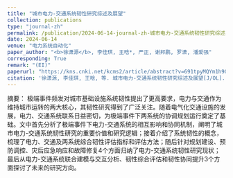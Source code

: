 ```yaml
---
title: "城市电力-交通系统韧性研究综述及展望"
collection: publications
type: "journal-zh"
permalink: /publication/2024-06-14-journal-zh-城市电力-交通系统韧性研究综述及展望
date: 2024-06-14
venue: "电力系统自动化"
paper_author: "<b>徐潇源</b>, 李佳琪, 王晗*, 严正, 谢邦鹏, 罗潇, 潘爱强"
corresponding: True
remark: "(EI)"
paperurl: "https://kns.cnki.net/kcms2/article/abstract?v=691tpyMQYm1h9Q2gpsMvoGO-mhAxj_sgBoqpjANQuMGar06KH52Ov1O2lfznEd2Oxamw8f6rdLV3gyUxkjL5GivSTrzGLaUiJ7FgCfCP8rVGlDP1nw2lw2nAdW63BYH8bxI_s4FM_8BM7WvZHIkfrfzoqAQyRoL_JYLtVja_IANuQS_3-97l0v9FO80heOMzaIqxSEVwKtx5xQEww4t4hSZOCztffM8pPt5o-932d22uzcNr9K2PabfoUZML8CD_TdegxbG1LwDPwetvAVhgT5lUHEOwbRGEkdNLyM9MRoLaTQWqLcrbzW1zuIekEke9CAl4TApqpEFA159_BPbzwq8yjat20cS_VxjsKOeKgFNIxFrIi8M-M5HnJNql0frIuq9JlgDaEvc=&uniplatform=NZKPT&language=CHS"
citation: '徐潇源, 李佳琪, 王晗, 等. 城市电力-交通系统韧性研究综述及展望[J/OL]. <i>电力系统自动化</i>, 2024, 1-15. (网络首发)'
---
```


摘要：
极端事件频发对城市基础设施系统韧性提出了更高要求，电力与交通作为维持城市运转的两大核心，其韧性研究得到了广泛关注。随着电气化交通设施的发展，电力、交通系统联系日益密切，为极端事件下两系统的协调规划运行奠定了基础。文中首先分析了极端事件下电力-交通系统的相互影响和协同机制，阐明了城市电力-交通系统韧性研究的重要价值和研究逻辑；接着介绍了系统韧性的概念，梳理了电力、交通及两系统综合韧性评估指标和评估方法；随后针对规划建设、预防调控、灾后应急响应和故障修复4个方面归纳了电力-交通系统韧性研究现状；最后从电力-交通系统联合建模与交互分析、韧性综合评估和韧性协同提升3个方面探讨了未来的研究方向。